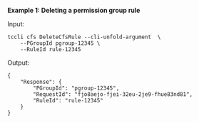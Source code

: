 **Example 1: Deleting a permission group rule**



Input: 

```
tccli cfs DeleteCfsRule --cli-unfold-argument  \
    --PGroupId pgroup-12345 \
    --RuleId rule-12345
```

Output: 
```
{
    "Response": {
        "PGroupId": "pgroup-12345",
        "RequestId": "fjo8aejo-fjei-32eu-2je9-fhue83nd81",
        "RuleId": "rule-12345"
    }
}
```

